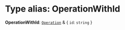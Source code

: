 # Type alias: OperationWithId

**OperationWithId**: [`Operation`](/auto-docs/history/interfaces/Operation.md) & { `id`: `string`  }
